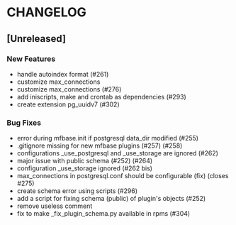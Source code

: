 # CHANGELOG

## [Unreleased]

### New Features

- handle autoindex format (#261)
- customize max_connections
- customize max_connections (#276)
- add iniscripts, make and crontab as dependencies (#293)
- create extension pg_uuidv7 (#302)

### Bug Fixes

- error during mfbase.init if postgresql data_dir modified (#255)
- .gitignore missing for new mfbase plugins (#257) (#258)
- configurations _use_postgresql and _use_storage are ignored (#262)
- major issue with public schema (#252) (#264)
- configuration _use_storage ignored (#262 bis)
- max_connections in postgresql.conf should be configurable (fix) (closes #275)
- create schema error using scripts (#296)
- add a script for fixing schema (public) of plugin's objects (#252)
- remove useless comment
- fix to make _fix_plugin_schema.py available in rpms (#304)


